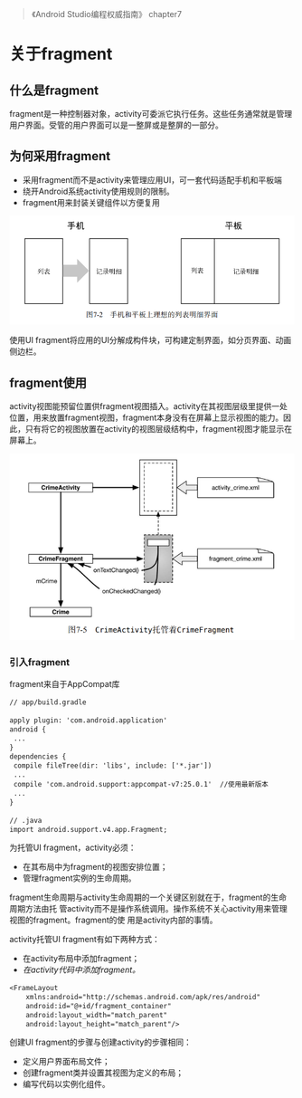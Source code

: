 > 《Android Studio编程权威指南》 chapter7

# 关于fragment

## 什么是fragment
fragment是一种控制器对象，activity可委派它执行任务。这些任务通常就是管理用户界面。受管的用户界面可以是一整屏或是整屏的一部分。

## 为何采用fragment
- 采用fragment而不是activity来管理应用UI，可一套代码适配手机和平板端
- 绕开Android系统activity使用规则的限制。
- fragment用来封装关键组件以方便复用

![phoneAndPadUI](images/phoneAndPadUI.png "手机和平板的UI界面")

使用UI fragment将应用的UI分解成构件块，可构建定制界面，如分页界面、动画侧边栏。

## fragment使用
activity视图能预留位置供fragment视图插入。activity在其视图层级里提供一处位置，用来放置fragment视图，fragment本身没有在屏幕上显示视图的能力。因此，只有将它的视图放置在activity的视图层级结构中，fragment视图才能显示在屏幕上。

![fragmentAndActivity](images/fragmentAndActivity.png "activity托管fragment")

### 引入fragment
fragment来自于AppCompat库
```
// app/build.gradle

apply plugin: 'com.android.application'
android {
 ...
}
dependencies {
 compile fileTree(dir: 'libs', include: ['*.jar'])
 ...
 compile 'com.android.support:appcompat-v7:25.0.1'  //使用最新版本
 ...
}

// .java
import android.support.v4.app.Fragment;
```

为托管UI fragment，activity必须：
- 在其布局中为fragment的视图安排位置；
- 管理fragment实例的生命周期。

fragment生命周期与activity生命周期的一个关键区别就在于，fragment的生命周期方法由托
管activity而不是操作系统调用。操作系统不关心activity用来管理视图的fragment。fragment的使
用是activity内部的事情。

activity托管UI fragment有如下两种方式：
- 在activity布局中添加fragment；
- *在activity代码中添加fragment。*

```
<FrameLayout
    xmlns:android="http://schemas.android.com/apk/res/android"
    android:id="@+id/fragment_container"
    android:layout_width="match_parent"
    android:layout_height="match_parent"/>
```

创建UI fragment的步骤与创建activity的步骤相同：
- 定义用户界面布局文件；
- 创建fragment类并设置其视图为定义的布局；
- 编写代码以实例化组件。

